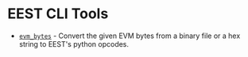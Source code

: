 # EEST CLI Tools

* [`evm_bytes`](evm_bytes.md) - Convert the given EVM bytes from a binary file or a hex string to EEST's python opcodes.